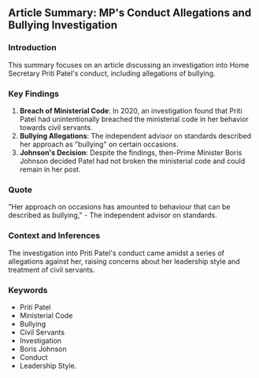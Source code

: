  ## Article Summary: MP's Conduct Allegations and Bullying Investigation

### Introduction
This summary focuses on an article discussing an investigation into Home Secretary Priti Patel's conduct, including allegations of bullying.

### Key Findings
1. **Breach of Ministerial Code**: In 2020, an investigation found that Priti Patel had unintentionally breached the ministerial code in her behavior towards civil servants.
2. **Bullying Allegations**: The independent advisor on standards described her approach as "bullying" on certain occasions.
3. **Johnson's Decision**: Despite the findings, then-Prime Minister Boris Johnson decided Patel had not broken the ministerial code and could remain in her post.

### Quote
"Her approach on occasions has amounted to behaviour that can be described as bullying," - The independent advisor on standards.

### Context and Inferences
The investigation into Priti Patel's conduct came amidst a series of allegations against her, raising concerns about her leadership style and treatment of civil servants.

### Keywords
- Priti Patel
- Ministerial Code
- Bullying
- Civil Servants
- Investigation
- Boris Johnson
- Conduct
- Leadership Style.